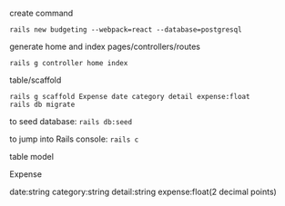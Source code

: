 create command

`rails new budgeting --webpack=react --database=postgresql`

generate home and index pages/controllers/routes

`rails g controller home index`

table/scaffold
<!-- rails g model (more control) different from rails g scaffold (more like a template) -->
<!-- rails g model Expense date category detail expense:float -->
```
rails g scaffold Expense date category detail expense:float
rails db migrate
```

to seed database: `rails db:seed`

to jump into Rails console: `rails c `




table model

Expense

date:string
category:string
detail:string
expense:float(2 decimal points)
